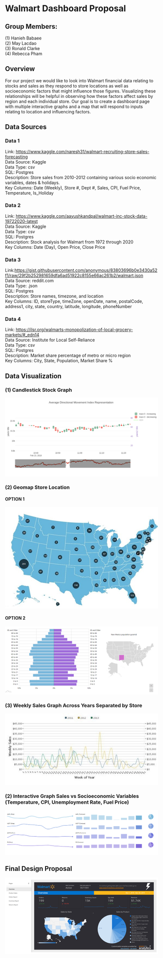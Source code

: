 # Walmart Dashboard Proposal
## Group Members: 
(1) Hanieh Babaee <br />
(2) May Lacdao <br />
(3) Ronald Clarke <br />
(4) Rebecca Pham <br />

## Overview
For our project we would like to look into Walmart financial data relating to stocks and sales as they respond to store locations as well as socioeconomic factors that might influence those figures. Visualizing these relationships will be helpful in observing how these factors affect sales by region and each individual store. Our goal is to create a dashboard page with multiple interactive graphs and a map that will respond to inputs relating to location and influencing factors.

## Data Sources
### Data 1
Link: https://www.kaggle.com/naresh31/walmart-recruiting-store-sales-forecasting  <br />
Data Source: Kaggle <br />
Data Type: csv <br />
SQL: Postgres <br />
Description: Store sales from 2010-2012 containing various socio economic variables, dates 
& holidays. <br />
Key Columns: Date (Weekly), Store #, Dept #, Sales, CPI, Fuel Price, Temperature, Is_Holiday <br />

### Data 2
Link: https://www.kaggle.com/aayushkandpal/walmart-inc-stock-data-19722020-latest <br />
Data Source: Kaggle <br />
Data Type: csv <br />
SQL: Postgres <br />
Description: Stock analysis for Walmart from 1972 through 2020 <br />
Key Columns: Date (Day), Open Price, Close Price <br />

### Data 3
Link:https://gist.githubusercontent.com/anonymous/83803696b0e3430a52f1/raw/29f2b252981659dfa6ad51922c8155e66ac261b2/walmart.json  <br />
Data Source: reddit.com <br />
Data Type: .json <br />
SQL: Postgres <br />
Description: Store names, timezone, and location <br />
Key Columns: ID, storeType, timeZone, openDate, name, postalCode, address1, city, state, country, latitude, longitude, phoneNumber  <br />

### Data 4
Link: https://ilsr.org/walmarts-monopolization-of-local-grocery-markets/#_edn14 <br />
Data Source: Institute for Local Self-Reliance <br />
Data Type: csv <br /> 
SQL: Postgres  <br />
Description: Market share percentage of metro or micro region <br />
Key Columns: City, State, Population, Market Share % <br />


## Data Visualization
### (1) Candlestick Stock Graph
![Candlestick Graph](images/Candlestick_Sample.PNG)

### (2) Geomap Store Location
#### OPTION 1
![Map Graph](images/Map_Sample.jpg)
#### OPTION 2
![Map Graph](images/Map2_Sample.PNG)

### (3) Weekly Sales Graph Across Years Separated by Store
![Map Graph](images/Sales_Sample.jpg)

### (2) Interactive Graph Sales vs Socioeconomic Variables (Temperature, CPI, Unemployment Rate, Fuel Price)
![Map Graph](images/Sales(2)_Sample.PNG)

## Final Design Proposal
![Dashboard Sample](images/Walmart_Sample.png)
